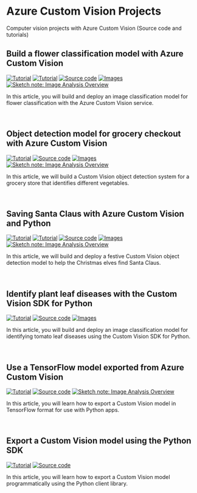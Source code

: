 # Azure Custom Vision Projects

Computer vision projects with Azure Custom Vision (Source code and tutorials)

## Build a flower classification model with Azure Custom Vision
<p>
  <a href="https://sfoteini.github.io/blog/build-a-flower-classification-model-with-azure-custom-vision/" target="_blank"><img src="https://img.shields.io/badge/Instructions-informational?style=for-the-badge" alt="Tutorial"></a>
  <a href="https://techcommunity.microsoft.com/t5/educator-developer-blog/build-a-flower-classification-model-with-azure-custom-vision/ba-p/2807202" target="_blank"><img src="https://img.shields.io/badge/Microsoft Tech Community Blog-informational?style=for-the-badge" alt="Tutorial"></a>
  <a href="/flower-classification/app.py" target="_blank"><img src="https://img.shields.io/badge/Python App-critical?style=for-the-badge" alt="Source code"></a>
  <a href="/flower-classification/images" target="_blank"><img src="https://img.shields.io/badge/Images-yellow?style=for-the-badge" alt="Images"></a>
  <a href="https://github.com/sfoteini/sketchnotes/blob/main/custom-vision.jpg?raw=true" target="_blank"><img src="https://img.shields.io/badge/Sketch note-yellowgreen?style=for-the-badge" alt="Sketch note: Image Analysis Overview"></a>
</p>

In this article, you will build and deploy an image classification model for flower classification with the Azure Custom Vision service.

<br>

## Object detection model for grocery checkout with Azure Custom Vision
<p>
  <a href="https://sfoteini.github.io/blog/object-detection-model-for-grocery-checkout-with-azure-custom-vision/" target="_blank"><img src="https://img.shields.io/badge/Instructions-informational?style=for-the-badge" alt="Tutorial"></a>
  <a href="grocery-checkout/grocery-checkout.ipynb" target="_blank"><img src="https://img.shields.io/badge/Python Notebook-critical?style=for-the-badge" alt="Source code"></a>
  <a href="grocery-checkout/images" target="_blank"><img src="https://img.shields.io/badge/Images-yellow?style=for-the-badge" alt="Images"></a>
  <a href="https://github.com/sfoteini/sketchnotes/blob/main/custom-vision.jpg?raw=true" target="_blank"><img src="https://img.shields.io/badge/Sketch note-yellowgreen?style=for-the-badge" alt="Sketch note: Image Analysis Overview"></a>
</p>

In this article, we will build a Custom Vision object detection system for a grocery store that identifies different vegetables.

<br>

## Saving Santa Claus with Azure Custom Vision and Python
<p>
  <a href="https://sfoteini.github.io/blog/saving-santa-claus-with-azure-custom-vision-and-python/" target="_blank"><img src="https://img.shields.io/badge/Instructions-informational?style=for-the-badge" alt="Tutorial"></a>
  <a href="https://techcommunity.microsoft.com/t5/educator-developer-blog/saving-santa-claus-with-azure-custom-vision-and-python/ba-p/3031744" target="_blank"><img src="https://img.shields.io/badge/Microsoft Tech Community Blog-informational?style=for-the-badge" alt="Tutorial"></a>
  <a href="/saving-santa/test-camera.py" target="_blank"><img src="https://img.shields.io/badge/Python App-critical?style=for-the-badge" alt="Source code"></a>
  <a href="/saving-santa/images" target="_blank"><img src="https://img.shields.io/badge/Images-yellow?style=for-the-badge" alt="Images"></a>
  <a href="https://github.com/sfoteini/sketchnotes/blob/main/custom-vision.jpg?raw=true" target="_blank"><img src="https://img.shields.io/badge/Sketch note-yellowgreen?style=for-the-badge" alt="Sketch note: Image Analysis Overview"></a>
</p>

In this article, we will build and deploy a festive Custom Vision object detection model to help the Christmas elves find Santa Claus.

<br>

## Identify plant leaf diseases with the Custom Vision SDK for Python
<p>
  <a href="https://sfoteini.github.io/blog/identify-plant-leaf-diseases-with-the-custom-vision-sdk-for-python/" target="_blank"><img src="https://img.shields.io/badge/Instructions-informational?style=for-the-badge" alt="Tutorial"></a>
  <a href="/identify-tomato-diseases/main.py" target="_blank"><img src="https://img.shields.io/badge/Python App-critical?style=for-the-badge" alt="Source code"></a>
  <a href="/identify-tomato-diseases/images" target="_blank"><img src="https://img.shields.io/badge/Images-yellow?style=for-the-badge" alt="Images"></a>
</p>

In this article, you will build and deploy an image classification model for identifying tomato leaf diseases using the Custom Vision SDK for Python.

<br>

## Use a TensorFlow model exported from Azure Custom Vision
<p>
  <a href="https://sfoteini.github.io/blog/use-a-tensorflow-model-exported-from-azure-custom-vision/" target="_blank"><img src="https://img.shields.io/badge/Instructions-informational?style=for-the-badge" alt="Tutorial"></a>
  <a href="/export-tensorflow/camera.py" target="_blank"><img src="https://img.shields.io/badge/Python App-critical?style=for-the-badge" alt="Source code"></a>
  <a href="https://github.com/sfoteini/sketchnotes/blob/main/custom-vision.jpg?raw=true" target="_blank"><img src="https://img.shields.io/badge/Sketch note-yellow?style=for-the-badge" alt="Sketch note: Image Analysis Overview"></a>
</p>

In this article, you will learn how to export a Custom Vision model in TensorFlow format for use with Python apps.

<br>

## Export a Custom Vision model using the Python SDK
<p>
  <a href="https://sfoteini.github.io/blog/export-a-custom-vision-model-using-the-python-sdk/" target="_blank"><img src="https://img.shields.io/badge/Instructions-informational?style=for-the-badge" alt="Tutorial"></a>
  <a href="export-model-python/export_model.py" target="_blank"><img src="https://img.shields.io/badge/Python App-critical?style=for-the-badge" alt="Source code"></a>
</p>

In this article, you will learn how to export a Custom Vision model programmatically using the Python client library.

<br>
